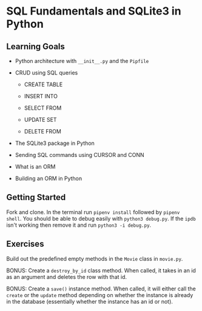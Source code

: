 # SQL Fundamentals and SQLite3 in Python

## Learning Goals

- Python architecture with `__init__.py` and the `Pipfile`

- CRUD using SQL queries

  - CREATE TABLE

  - INSERT INTO

  - SELECT FROM

  - UPDATE SET

  - DELETE FROM

- The SQLite3 package in Python

- Sending SQL commands using CURSOR and CONN

- What is an ORM

- Building an ORM in Python

## Getting Started

Fork and clone. In the terminal run `pipenv install` followed by `pipenv shell`. You should be able to debug easily with `python3 debug.py`. If the `ipdb` isn't working then remove it and run `python3 -i debug.py`.

## Exercises

Build out the predefined empty methods in the `Movie` class in `movie.py`.

BONUS: Create a `destroy_by_id` class method. When called, it takes in an id as an argument and deletes the row with that id.

BONUS: Create a `save()` instance method. When called, it will either call the `create` or the `update` method depending on whether the instance is already in the database (essentially whether the instance has an id or not).
